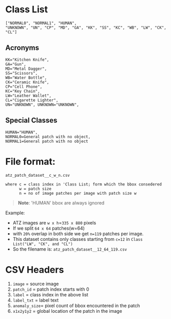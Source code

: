 # Class List

```
["NORMAL0", "NORMAL1", "HUMAN",
"UNKNOWN", "UN", "CP", "MD", "GA", "KK", "SS", "KC", "WB", "LW", "CK", "CL"]
```

## Acronyms

```
KK="Kitchen Knife", 
GA="Gun", 
MD="Metal Dagger",
SS="Scissors", 
WB="Water Bottle", 
CK="Ceramic Knife",
CP="Cell Phone", 
KC="Key Chain", 
LW="Leather Wallet",
CL="Cigarette Lighter", 
UN="UNKNOWN", UNKNOWN="UNKNOWN",
```

## Special Classes

```
HUMAN="HUMAN", 
NORMAL0=General patch with no object, 
NORMAL1=General patch with no object
```

# File format:

`atz_patch_dataset__c_w_n.csv`

```
where c = class index in 'Class List; form which the bbox consedered
      w = patch size
      n = no of image patches per image with patch size w
```
> **Note**: 'HUMAN' bbox are always ignored

Example:

- ATZ images are `w x h`=`335 x 880` pixels
- If we split `64 x 64` patches(w=64) 
- with `20%` overlap in both side we get `n=119` patches per image.
- This dataset contains only classes starting from `c=12` in `Class List("LW", "CK", and "CL")`
- So the filename is: `atz_patch_dataset__12_64_119.csv`

# CSV Headers

1. `image` = source image
2. `patch_id` = patch index starts with 0
3. `label` = class index in the above list
4. `label_txt` = label text
5. `anomaly_size`= pixel count of bbox encountered in the patch
6. `x1x2y1y2` = global location of the patch in the image

